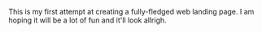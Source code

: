 This is my first attempt at creating a fully-fledged web landing page. I am hoping it will be a lot of fun and it'll look allrigh.